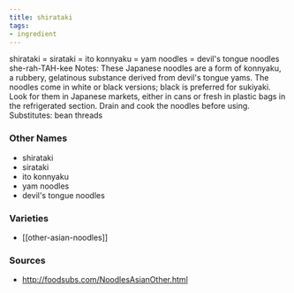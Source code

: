 ```yaml
---
title: shirataki
tags:
- ingredient
---
```

shirataki = sirataki = ito konnyaku = yam noodles = devil's tongue noodles she-rah-TAH-kee Notes: These Japanese noodles are a form of konnyaku, a rubbery, gelatinous substance derived from devil's tongue yams. The noodles come in white or black versions; black is preferred for sukiyaki. Look for them in Japanese markets, either in cans or fresh in plastic bags in the refrigerated section. Drain and cook the noodles before using. Substitutes: bean threads

### Other Names

* shirataki
* sirataki
* ito konnyaku
* yam noodles
* devil's tongue noodles

### Varieties

* [[other-asian-noodles]]

### Sources
* http://foodsubs.com/NoodlesAsianOther.html
